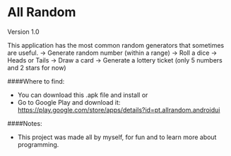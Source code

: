 All Random
=========

Version 1.0

This application has the most common random generators that sometimes are useful.
-> Generate random number (within a range)
-> Roll a dice
-> Heads or Tails
-> Draw a card
-> Generate a lottery ticket (only 5 numbers and 2 stars for now)


####Where to find:
- You can download this .apk file and install
				or
- Go to Google Play and download it: https://play.google.com/store/apps/details?id=pt.allrandom.androidui

####Notes:
- This project was made all by myself, for fun and to learn more about programming.

